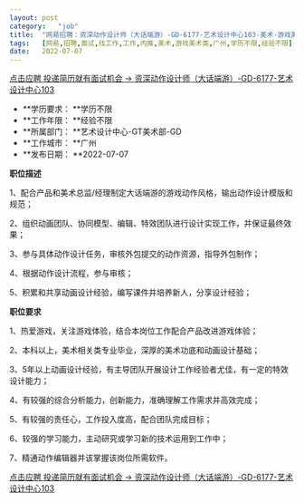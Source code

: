 ```yaml
---
layout:	post
category:	"job"
title:	"网易招聘：资深动作设计师（大话端游）-GD-6177-艺术设计中心103-美术-游戏美术类-广州学历不限经验不限"
tags:	[网易,招聘,面试,找工作,工作,内推,美术,游戏美术类,广州,学历不限,经验不限]
date:	2022-07-07
---
```


[点击应聘 投递简历就有面试机会 ->  资深动作设计师（大话端游）-GD-6177-艺术设计中心103](http://mobile.bole.netease.com/bole/boleDetail?id=37584&employeeId=346f03c3cda5f04c&key=all)



- **学历要求： **学历不限
- **工作年限： **经验不限
- **所属部门： **艺术设计中心-GT美术部-GD
- **工作城市： **广州
- **发布日期： **2022-07-07



**职位描述**

1、配合产品和美术总监/经理制定大话端游的游戏动作风格，输出动作设计模版和规范；

2、组织动画团队、协同模型、编辑、特效团队进行设计实现工作，并保证最终效果；

3、参与具体动作设计任务，审核外包提交的动作资源，指导外包制作；

4、根据动作设计流程，参与审核；

5、积累和共享动画设计经验，编写课件并培养新人，分享设计经验；



**职位要求**

1、热爱游戏，关注游戏体验，结合本岗位工作配合产品改进游戏体验；

2、本科以上，美术相关类专业毕业，深厚的美术功底和动画设计基础；

3、5年以上动画设计经验，有主导团队开展设计工作经验者尤佳，有一定的特效设计能力；

4、有较强的综合分析能力，创新能力，准确理解工作需求并高效完成；

5、有较强的责任心，工作投入度高，配合团队完成目标；

6、较强的学习能力，主动研究或学习新的技术运用到工作中；

7、精通动作编辑器并该掌握该岗位所需软件。



[点击应聘 投递简历就有面试机会 ->  资深动作设计师（大话端游）-GD-6177-艺术设计中心103](http://mobile.bole.netease.com/bole/boleDetail?id=37584&employeeId=346f03c3cda5f04c&key=all)
